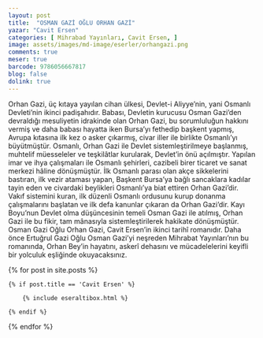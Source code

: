 ```yaml
---
layout: post
title:  "OSMAN GAZİ OĞLU ORHAN GAZİ"
yazar: "Cavit Ersen"
categories: [ Mihrabad Yayınları, Cavit Ersen, ]
image: assets/images/md-image/eserler/orhangazi.png
comments: true
meser: true
barcode: 9786056667817
blog: false
dolink: true
---
```


Orhan Gazi, üç kıtaya yayılan cihan ülkesi, Devlet-i Aliyye’nin, yani Osmanlı Devleti’nin ikinci padişahıdır. Babası, Devletin kurucusu Osman Gazi’den devraldığı mesuliyetin idrakinde olan Orhan Gazi, bu sorumluluğun hakkını vermiş ve daha babası hayatta iken Bursa’yı fethedip başkent yapmış, Avrupa kıtasına ilk kez o asker çıkarmış, civar iller ile birlikte Osmanlı’yı büyütmüştür.
Osmanlı, Orhan Gazi ile Devlet sistemleştirilmeye başlanmış, muhtelif müesseleler ve teşkilâtlar kurularak, Devlet’in önü açılmıştır. Yapılan imar ve ihya çalışmaları ile Osmanlı şehirleri, cazibeli birer ticaret ve sanat merkezi hâline dönüşmüştür. İlk Osmanlı parası olan akçe sikkelerini bastıran, ilk vezir ataması yapan, Başkent Bursa’ya bağlı sancaklara kadılar tayin eden ve civardaki beylikleri Osmanlı’ya biat ettiren Orhan Gazi’dir. Vakıf sistemini kuran, ilk düzenli Osmanlı ordusunu kurup donanma çalışmalarını başlatan ve ilk defa kanunlar çıkaran da Orhan Gazi’dir.
Kayı Boyu’nun Devlet olma düşüncesinin temeli Osman Gazi ile atılmış, Orhan Gazi ile bu fikir, tam mânasıyla sistemleştirilerek hakikate dönüşmüştür. Osman Gazi Oğlu Orhan Gazi, Cavit Ersen’in ikinci tarihî romanıdır. Daha önce Ertuğrul Gazi Oğlu Osman Gazi’yi neşreden Mihrabat Yayınları’nın bu romanında, Orhan Bey’in hayatını, askerî dehasını ve mücadelelerini keyifli bir yolculuk eşliğinde okuyacaksınız.



{% for post in site.posts %}

    {% if post.title == 'Cavit Ersen' %}

        {% include eseraltibox.html %}

    {% endif %}

{% endfor %}
